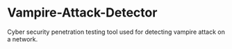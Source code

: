 # Vampire-Attack-Detector
Cyber security penetration testing tool used for detecting vampire attack on a network.

